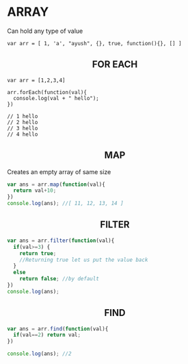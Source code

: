 # ARRAY
Can hold any type of value
```JS
var arr = [ 1, 'a', "ayush", {}, true, function(){}, [] ]
```

## <center> FOR EACH
```JS
var arr = [1,2,3,4]

arr.forEach(function(val){
  console.log(val + " hello");
})

// 1 hello
// 2 hello
// 3 hello
// 4 hello
```

## <center> MAP
Creates an empty array of same size
```js
var ans = arr.map(function(val){
  return val+10;
})
console.log(ans); //[ 11, 12, 13, 14 ]
```

## <center> FILTER
```js
var ans = arr.filter(function(val){
  if(val>=3) {
    return true; 
    //Returning true let us put the value back
  }
  else 
    return false; //by default
})
console.log(ans);
```

## <center> FIND
```js
var ans = arr.find(function(val){
  if(val==2) return val;
})

console.log(ans); //2
```
